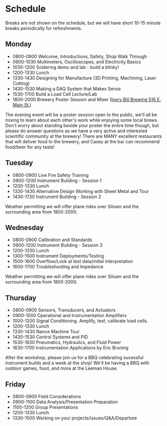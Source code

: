 # Schedule
Breaks are not shown on the schedule, but we will have short 10-15 minute breaks periodically
for refreshments.

## Monday
* 0800-0900 Welcome, Introductions, Safety, Shop Walk Through
* 0900-1030 Multimeters, Oscilloscopes, and Electricity Basics
* 1030-1200 Soldering demo and lab - build a blinky!
* 1200-1330 Lunch
* 1330-1430 Designing for Manufacture (3D Printing, Machining, Laser Cutting)
* 1430-1530 Making a DAQ System that Makes Sense
* 1530-1700 Build a Load Cell Lecture/Lab
* 1800-2000 Brewery Poster Session and Mixer ([Ivory Bill Brewing 516 E. Main St.](https://www.theivorybill.com/))

The evening event will be a poster session open to the public, we'll all be mixing to learn
about each other's work while enjoying some local brews. Don't worry about standing beside your
poster the entire time though, but please do answer questions as we have a very active and
interested scientific community at the brewery! There are MANY excellent restaurants that will
deliver food to the brewery, and Casey at the bar can recommend food/beer for any taste!

## Tuesday
* 0800-0900 Live Fire Safety Training
* 0900-1200 Instrument Building - Session 1
* 1200-1330 Lunch
* 1330-1430 Alternative Design Working with Sheet Metal and Tour
* 1430-1730 Instrument Building - Session 2

Weather permitting we will offer plane rides over Siloam and the surrounding area from 1800-2000.

## Wednesday
* 0800-0900 Calibration and Standards
* 0900-1200 Instrument Building - Session 3
* 1200-1330 Lunch
* 1300-1500 Instrument Deployments/Testing
* 1500-1600 Overflow/Look at test data/initial interpretation
* 1600-1700 Troubleshooting and Impedance

Weather permitting we will offer plane rides over Siloam and the surrounding area from 1800-2000.

## Thursday
* 0800-0900 Sensors, Transducers, and Actuators
* 0900-1000 Operational and Instrumentation Amplifiers
* 1000-1200 Signal Conditioning. Amplify, test, calibrate load cells.
* 1200-1330 Lunch
* 1330-1430 Nance Machine Tour
* 1430-1530 Control Systems and PID
* 1530-1630 Pneumatics, Hydraulics, and Fluid Power
* 1630-1700 Instrumentation Applications by Eric Bruning

After the workshop, please join us for a BBQ celebrating sucessful instrument builds and a week
at the shop! We'll be having a BBQ with outdoor games, food, and more at the Leeman House.

## Friday
* 0800-0900 Field Considerations
* 0900-1100 Data Analysis/Presentation Preparation
* 1100-1200 Group Presentations
* 1200-1330 Lunch
* 1330-1500 Working on your projects/issues/Q&A/Departure
